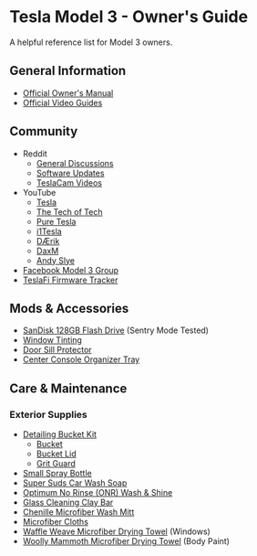 # Tesla Model 3 - Owner's Guide

A helpful reference list for Model 3 owners.

## General Information
 - [Official Owner's Manual](https://www.tesla.com/sites/default/files/model_3_owners_manual_north_america_en.pdf)
 - [Official Video Guides](https://www.youtube.com/playlist?list=PLEox0nUMFPF7ZaNZvUa8h65wEBSGtUgmw)

## Community
 - Reddit
   - [General Discussions](https://www.reddit.com/r/teslamotors/)
   - [Software Updates](https://www.reddit.com/r/teslamotors/wiki/softwareupdates)
   - [TeslaCam Videos](https://www.reddit.com/r/TeslaCam/)
 - YouTube
   - [Tesla](https://www.youtube.com/user/TeslaMotors)
   - [The Tech of Tech](https://www.youtube.com/channel/UCB8glGbzdK3S0B06dfmd9rQ/videos)
   - [Pure Tesla](https://www.youtube.com/channel/UCLvJyRXeb6iWWRv-40Mtwsw/videos)
   - [i1Tesla](https://www.youtube.com/user/AbsoluteSavannahs/videos)
   - [DÆrik](https://www.youtube.com/channel/UCA8N_0F-KYXSyT5OSJzSizA/videos)
   - [DaxM](https://www.youtube.com/user/Bailey4427/videos)
   - [Andy Slye](https://www.youtube.com/user/MyTechMethods1/videos)
 - [Facebook Model 3 Group](https://www.facebook.com/groups/TeslaMotorsModel3/)
 - [TeslaFi Firmware Tracker](https://teslafi.com/firmware/)

## Mods & Accessories
- [SanDisk 128GB Flash Drive](https://amzn.to/2KtDIGx) (Sentry Mode Tested)
- [Window Tinting](https://docs.google.com/document/d/1NWI5AD9Z_oBH0YBOgzLww2ZQPMIUVqltoQ4Zewhb3aI/edit?usp=sharing)
- [Door Sill Protector](https://amzn.to/2FkilTW)
- [Center Console Organizer Tray](https://amzn.to/2J2JWu5)

## Care & Maintenance
### Exterior Supplies
 - [Detailing Bucket Kit](https://amzn.to/2KqJngw)
   - [Bucket](https://amzn.to/31Li0TV)
   - [Bucket Lid](https://amzn.to/2FngM7M)
   - [Grit Guard](https://amzn.to/2WWXhOb)
 - [Small Spray Bottle](https://amzn.to/2MYZ7tn)
 - [Super Suds Car Wash Soap](https://amzn.to/2Kt5HG)
 - [Optimum No Rinse (ONR) Wash & Shine](https://amzn.to/31X9kKm)
 - [Glass Cleaning Clay Bar](https://amzn.to/2XrXxUO)
 - [Chenille Microfiber Wash Mitt](https://amzn.to/2X2K4DL)
 - [Microfiber Cloths](https://amzn.to/2FngVYS)
 - [Waffle Weave Microfiber Drying Towel](https://amzn.to/2J1QOrm) (Windows)
 - [Woolly Mammoth Microfiber Drying Towel](https://amzn.to/31JsLWZ) (Body Paint)

